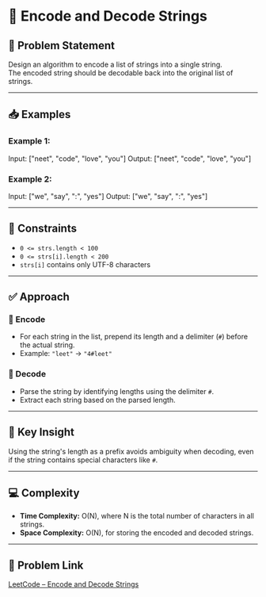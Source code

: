 # 🔐 Encode and Decode Strings

## 📝 Problem Statement

Design an algorithm to encode a list of strings into a single string.  
The encoded string should be decodable back into the original list of strings.

---

## 📥 Examples

### Example 1:
Input: ["neet", "code", "love", "you"]
Output: ["neet", "code", "love", "you"]


### Example 2:
Input: ["we", "say", ":", "yes"]
Output: ["we", "say", ":", "yes"]


---

## 📌 Constraints

- `0 <= strs.length < 100`
- `0 <= strs[i].length < 200`
- `strs[i]` contains only UTF-8 characters

---

## ✅ Approach

### 🔹 Encode

- For each string in the list, prepend its length and a delimiter (`#`) before the actual string.
- Example: `"leet"` → `"4#leet"`

### 🔹 Decode

- Parse the string by identifying lengths using the delimiter `#`.
- Extract each string based on the parsed length.

---

## 🧠 Key Insight

Using the string's length as a prefix avoids ambiguity when decoding, even if the string contains special characters like `#`.

---

## 💻 Complexity

- **Time Complexity:** O(N), where N is the total number of characters in all strings.
- **Space Complexity:** O(N), for storing the encoded and decoded strings.

---

## 🔗 Problem Link

[LeetCode – Encode and Decode Strings](https://leetcode.com/problems/encode-and-decode-strings)
